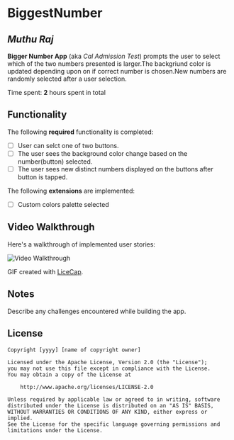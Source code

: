 # BiggestNumber 

## *Muthu Raj*

**Bigger Number App** (aka *Cal Admission Test*) prompts the user to select which of the two numbers presented is larger.The backgriund color is updated depending upon on if correct number is chosen.New numbers are randomly selected after a user selection.

Time spent: **2** hours spent in total

## Functionality 

The following **required** functionality is completed:

* [ ] User can selct one of two buttons.
* [ ] The user sees the background color change based on the number(button) selected.
* [ ] The user sees new distinct numbers displayed on the buttons after button is tapped.

The following **extensions** are implemented:

* [ ] Custom colors palette selected

## Video Walkthrough

Here's a walkthrough of implemented user stories:

<img src='http://i.imgur.com/link/to/your/gif/file.gif' title='Video Walkthrough' width='' alt='Video Walkthrough' />

GIF created with [LiceCap](http://www.cockos.com/licecap/).

## Notes

Describe any challenges encountered while building the app.

## License

    Copyright [yyyy] [name of copyright owner]

    Licensed under the Apache License, Version 2.0 (the "License");
    you may not use this file except in compliance with the License.
    You may obtain a copy of the License at

        http://www.apache.org/licenses/LICENSE-2.0

    Unless required by applicable law or agreed to in writing, software
    distributed under the License is distributed on an "AS IS" BASIS,
    WITHOUT WARRANTIES OR CONDITIONS OF ANY KIND, either express or implied.
    See the License for the specific language governing permissions and
    limitations under the License.
